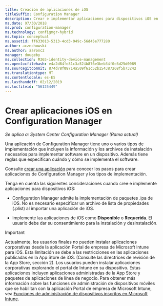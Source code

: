 ```yaml
---
title: Creación de aplicaciones de iOS
titleSuffix: Configuration Manager
description: Crear e implementar aplicaciones para dispositivos iOS en Configuration Manager.
ms.date: 07/30/2018
ms.prod: configuration-manager
ms.technology: configmgr-hybrid
ms.topic: conceptual
ms.assetid: ff633013-5313-4cd3-949c-56d45e777280
author: aczechowski
ms.author: aaroncz
manager: dougeby
ms.collection: M365-identity-device-management
ms.openlocfilehash: e4a2d84fe31c3a524b876e3beb34f0e3d25d0089
ms.sourcegitcommit: 874d78f08714a509f61c52b154387268f5b73242
ms.translationtype: MT
ms.contentlocale: es-ES
ms.lasthandoff: 02/12/2019
ms.locfileid: "56125449"
---
```

# <a name="create-ios-applications-in-configuration-manager"></a>Crear aplicaciones iOS en Configuration Manager

*Se aplica a: System Center Configuration Manager (Rama actual)*

Una aplicación de Configuration Manager tiene uno o varios tipos de implementación que incluyen la información y los archivos de instalación necesarios para implementar software en un dispositivo. Además tiene reglas que especifican cuándo y cómo se implementa el software.  

Consulte [crear una aplicación](/sccm/apps/deploy-use/create-applications#bkmk_create) para conocer los pasos para crear aplicaciones de Configuration Manager y los tipos de implementación. 

Tenga en cuenta las siguientes consideraciones cuando cree e implemente aplicaciones para dispositivos iOS:  

- Configuration Manager admite la implementación de paquetes .ipa de iOS. No es necesario especificar un archivo de lista de propiedades (.plist) al importar una aplicación de iOS. 

- Implemente las aplicaciones de iOS como **Disponible** o **Requerida**. El usuario debe dar su consentimiento para la instalación y desinstalación.

> [!IMPORTANT]  
>  Actualmente, los usuarios finales no pueden instalar aplicaciones corporativas desde la aplicación Portal de empresa de Microsoft Intune para iOS. Esta limitación se debe a las restricciones en las aplicaciones publicadas en la App Store de iOS. (Consulte las directrices de revisión de la App Store, sección 2). Los usuarios pueden instalar aplicaciones corporativas explorando el portal de Intune en su dispositivo. Estas aplicaciones incluyen aplicaciones administradas de la App Store y paquetes de aplicaciones de línea de negocio. Para obtener más información sobre las funciones de administración de dispositivos móviles que se habilitan con la aplicación Portal de empresa de Microsoft Intune, vea [Funciones de administración de dispositivos inscritos en Microsoft Intune](https://docs.microsoft.com/intune/device-enrollment).  
